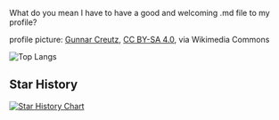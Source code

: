 What do you mean I have to have a good and welcoming .md file to my profile?

profile picture: <a href="https://commons.wikimedia.org/wiki/File:Dead_rat_(Rattus_norvegicus)_in_Falk%C3%B6ping_0954.jpg">Gunnar Creutz</a>, <a href="https://creativecommons.org/licenses/by-sa/4.0">CC BY-SA 4.0</a>, via Wikimedia Commons

![Top Langs](https://github-readme-stats.vercel.app/api/top-langs/?username=SzChurros&layout=compact)

## Star History

<a href="https://www.star-history.com/#SzChurros/SzCzOs&SzChurros/AwfulFileSystem&Date">
 <picture>
   <source media="(prefers-color-scheme: dark)" srcset="https://api.star-history.com/svg?repos=SzChurros/SzCzOs,SzChurros/AwfulFileSystem&type=Date&theme=dark" />
   <source media="(prefers-color-scheme: light)" srcset="https://api.star-history.com/svg?repos=SzChurros/SzCzOs,SzChurros/AwfulFileSystem&type=Date" />
   <img alt="Star History Chart" src="https://api.star-history.com/svg?repos=SzChurros/SzCzOs,SzChurros/AwfulFileSystem&type=Date" />
 </picture>
</a>
